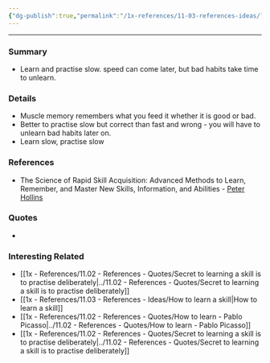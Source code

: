 ```yaml
---
{"dg-publish":true,"permalink":"/1x-references/11-03-references-ideas/learn-slow/","dgHomeLink":true,"dgPassFrontmatter":true,"dgShowBacklinks":true,"dgShowLocalGraph":false,"dgShowInlineTitle":true}
---
```


---

### Summary
- Learn and practise slow. speed can come later, but bad habits take time to unlearn.

### Details
- Muscle memory remembers what you feed it whether it is good or bad.
- Better to practise slow but correct than fast and wrong - you will have to unlearn bad habits later on.
- Learn slow, practise slow


### References
- The Science of Rapid Skill Acquisition: Advanced Methods to Learn, Remember, and Master New Skills, Information, and Abilities - [Peter Hollins](https://www.goodreads.com/author/show/16593818.Peter_Hollins)

### Quotes
-

### Interesting Related
- [[1x - References/11.02 - References - Quotes/Secret to learning a skill is to practise deliberately|../11.02 - References - Quotes/Secret to learning a skill is to practise deliberately]]
- [[1x - References/11.03 - References - Ideas/How to learn a skill|How to learn a skill]]
- [[1x - References/11.02 - References - Quotes/How to learn - Pablo Picasso|../11.02 - References - Quotes/How to learn - Pablo Picasso]]
- [[1x - References/11.02 - References - Quotes/Secret to learning a skill is to practise deliberately|../11.02 - References - Quotes/Secret to learning a skill is to practise deliberately]]